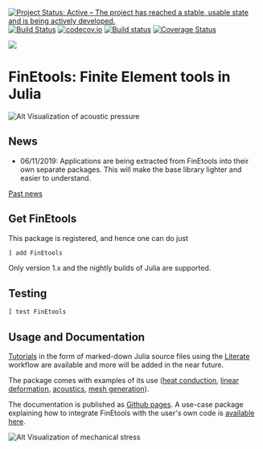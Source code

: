 [![Project Status: Active – The project has reached a stable, usable state and is being actively developed.](http://www.repostatus.org/badges/latest/active.svg)](http://www.repostatus.org/#active)
[![Build Status](https://travis-ci.org/PetrKryslUCSD/FinEtools.jl.svg?branch=master)](https://travis-ci.org/PetrKryslUCSD/FinEtools.jl) [![codecov.io](http://codecov.io/github/PetrKryslUCSD/FinEtools.jl/coverage.svg?branch=master)](http://codecov.io/github/PetrKryslUCSD/FinEtools.jl?branch=master)
[![Build status](https://ci.appveyor.com/api/projects/status/0qgyw2aa2529fahy?svg=true)](https://ci.appveyor.com/project/PetrKryslUCSD/finetools-jl)  [![Coverage Status](https://coveralls.io/repos/github/PetrKryslUCSD/FinEtools.jl/badge.svg?branch=master)](https://coveralls.io/github/PetrKryslUCSD/FinEtools.jl?branch=master)

[![][docs-latest-img]][docs-latest-url]

[docs-latest-img]: https://img.shields.io/badge/docs-latest-blue.svg
[docs-latest-url]: http://petrkryslucsd.github.io/FinEtools.jl/latest/

# FinEtools: Finite Element tools in Julia

![Alt Visualization of acoustic pressure](http://hogwarts.ucsd.edu/~pkrysl/site.images/baffled-piston-a.png "FinEtools.jl")

## News

- 06/11/2019: Applications are being extracted from FinEtools into their own separate packages. This will make the base library lighter and easier to understand.

[Past news](oldnews.md)

## Get FinEtools

This package is  registered, and hence one can do just
```julia
] add FinEtools
```
Only version 1.x and the nightly builds of Julia are supported.

## Testing

```julia
] test FinEtools
```

## Usage and Documentation

[Tutorials](https://github.com/PetrKryslUCSD/FinEtoolsTutorials.git) in the form of marked-down Julia source files using the
[Literate](https://github.com/fredrikekre/Literate.jl) workflow are available and more will  be added in the near future.

The package comes with examples  of its use
([heat conduction](https://github.com/PetrKryslUCSD/FinEtoolsHeatConductionExamples.git),
[linear deformation](https://github.com/PetrKryslUCSD/FinEtoolsLinearDeformationExamples.git),
[acoustics](https://github.com/PetrKryslUCSD/FinEtoolsAcousticsExamples.git),
[mesh generation](https://github.com/PetrKryslUCSD/FinEtoolsMeshGenerationExamples.git)).

The documentation  is published as [Github pages](https://petrkryslucsd.github.io/FinEtools.jl/latest/).
A use-case package explaining how to integrate FinEtools with  the user's own code is [available here](https://github.com/PetrKryslUCSD/FinEtoolsUseCase).

![Alt Visualization of mechanical stress](http://hogwarts.ucsd.edu/~pkrysl/site.images/ScreenHunter_31%20Feb.%2009%2020.54.jpg "FinEtools.jl")
